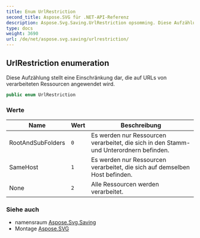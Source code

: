 ```yaml
---
title: Enum UrlRestriction
second_title: Aspose.SVG für .NET-API-Referenz
description: Aspose.Svg.Saving.UrlRestriction opsomming. Diese Aufzählung stellt eine Einschränkung dar die auf URLs von verarbeiteten Ressourcen angewendet wird.
type: docs
weight: 3690
url: /de/net/aspose.svg.saving/urlrestriction/
---
```

## UrlRestriction enumeration

Diese Aufzählung stellt eine Einschränkung dar, die auf URLs von verarbeiteten Ressourcen angewendet wird.

```csharp
public enum UrlRestriction
```

### Werte

| Name | Wert | Beschreibung |
| --- | --- | --- |
| RootAndSubFolders | `0` | Es werden nur Ressourcen verarbeitet, die sich in den Stamm- und Unterordnern befinden. |
| SameHost | `1` | Es werden nur Ressourcen verarbeitet, die sich auf demselben Host befinden. |
| None | `2` | Alle Ressourcen werden verarbeitet. |

### Siehe auch

* namensraum [Aspose.Svg.Saving](../../aspose.svg.saving/)
* Montage [Aspose.SVG](../../)


